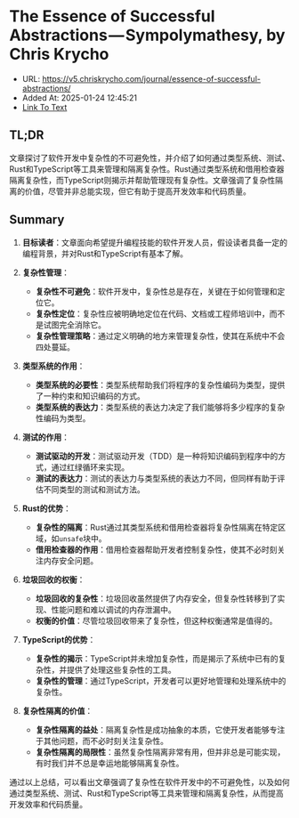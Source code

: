 # The Essence of Successful Abstractions — Sympolymathesy, by Chris Krycho
- URL: https://v5.chriskrycho.com/journal/essence-of-successful-abstractions/
- Added At: 2025-01-24 12:45:21
- [Link To Text](2025-01-24-the-essence-of-successful-abstractions-—-sympolymathesy,-by-chris-krycho_raw.md)

## TL;DR
文章探讨了软件开发中复杂性的不可避免性，并介绍了如何通过类型系统、测试、Rust和TypeScript等工具来管理和隔离复杂性。Rust通过类型系统和借用检查器隔离复杂性，而TypeScript则揭示并帮助管理现有复杂性。文章强调了复杂性隔离的价值，尽管并非总能实现，但它有助于提高开发效率和代码质量。

## Summary
1. **目标读者**：文章面向希望提升编程技能的软件开发人员，假设读者具备一定的编程背景，并对Rust和TypeScript有基本了解。

2. **复杂性管理**：
   - **复杂性不可避免**：软件开发中，复杂性总是存在，关键在于如何管理和定位它。
   - **复杂性定位**：复杂性应被明确地定位在代码、文档或工程师培训中，而不是试图完全消除它。
   - **复杂性管理策略**：通过定义明确的地方来管理复杂性，使其在系统中不会四处蔓延。

3. **类型系统的作用**：
   - **类型系统的必要性**：类型系统帮助我们将程序的复杂性编码为类型，提供了一种约束和知识编码的方式。
   - **类型系统的表达力**：类型系统的表达力决定了我们能够将多少程序的复杂性编码为类型。

4. **测试的作用**：
   - **测试驱动的开发**：测试驱动开发（TDD）是一种将知识编码到程序中的方式，通过红绿循环来实现。
   - **测试的表达力**：测试的表达力与类型系统的表达力不同，但同样有助于评估不同类型的测试和测试方法。

5. **Rust的优势**：
   - **复杂性的隔离**：Rust通过其类型系统和借用检查器将复杂性隔离在特定区域，如`unsafe`块中。
   - **借用检查器的作用**：借用检查器帮助开发者控制复杂性，使其不必时刻关注内存安全问题。

6. **垃圾回收的权衡**：
   - **垃圾回收的复杂性**：垃圾回收虽然提供了内存安全，但复杂性转移到了实现、性能问题和难以调试的内存泄漏中。
   - **权衡的价值**：尽管垃圾回收带来了复杂性，但这种权衡通常是值得的。

7. **TypeScript的优势**：
   - **复杂性的揭示**：TypeScript并未增加复杂性，而是揭示了系统中已有的复杂性，并提供了处理这些复杂性的工具。
   - **复杂性的管理**：通过TypeScript，开发者可以更好地管理和处理系统中的复杂性。

8. **复杂性隔离的价值**：
   - **复杂性隔离的益处**：隔离复杂性是成功抽象的本质，它使开发者能够专注于其他问题，而不必时刻关注复杂性。
   - **复杂性隔离的局限性**：虽然复杂性隔离非常有用，但并非总是可能实现，有时我们并不总是幸运地能够隔离复杂性。

通过以上总结，可以看出文章强调了复杂性在软件开发中的不可避免性，以及如何通过类型系统、测试、Rust和TypeScript等工具来管理和隔离复杂性，从而提高开发效率和代码质量。
